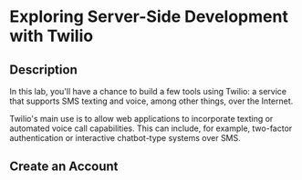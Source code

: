 # Exploring Server-Side Development with Twilio

## Description

In this lab, you'll have a chance to build a few tools using Twilio: a service that supports SMS texting and voice, among other things,
over the Internet.

Twilio's main use is to allow web applications to incorporate texting or automated voice call capabilities. This can include, for example,
two-factor authentication or interactive chatbot-type systems over SMS.

## Create an Account




